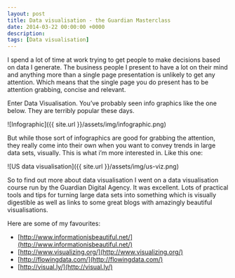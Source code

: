 ```yaml
---
layout: post
title: Data visualisation - the Guardian Masterclass
date: 2014-03-22 00:00:00 +0000
description: 
tags: [Data visualisation]
---
```

I spend a lot of time at work trying to get people to make decisions based on data I generate. The business people I present to have a lot on their mind and anything more than a single page presentation is unlikely to get any attention. Which means that the single page you do present has to be attention grabbing, concise and relevant.

Enter Data Visualisation. You’ve probably seen info graphics like the one below. They are terribly popular these days.

![Infographic]({{ site.url }}/assets/img/infographic.png)

But while those sort of infographics are good for grabbing the attention, they really come into their own when you want to convey trends in large data sets, visually. This is what i’m more interested in. Like this one:

![US data visualisation]({{ site.url }}/assets/img/us-viz.png)

So to find out more about data visualisation I went on a data visualisation course run by the Guardian Digital Agency. It was excellent. Lots of practical tools and tips for turning large data sets into something which is visually digestible as well as links to some great blogs with amazingly beautiful visualisations.

Here are some of my favourites:

* [http://www.informationisbeautiful.net/](http://www.informationisbeautiful.net/)
* [http://www.visualizing.org/](http://www.visualizing.org/)
* [http://flowingdata.com/](http://flowingdata.com/)
* [http://visual.ly/](http://visual.ly/)

